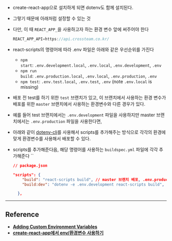 - create-react-app으로 설치하게 되면  dotenv도 함께 설치된다.
- 그렇기 때문에 아래처럼 설정할 수 있는 것
- 다만, 이 때 `REACT_APP_`을 사용하고자 하는 환경 변수 앞에 써주어야 한다
    
    ```jsx
    REACT_APP_API=https://api.crossteam.co.kr/
    ```
    

- react-scripts의 명령어에 따라 .env 파일은 아래와 같은 우선순위를 가진다
    - `npm start`: `.env.development.local`, `.env.local`, `.env.development`, `.env`
    - `npm run build`: `.env.production.local`, `.env.local`, `.env.production`, `.env`
    - `npm test`: `.env.test.local`, `.env.test`, `.env` (note `.env.local` is missing)

- 배포 전 test를 하기 위한 `test` 브랜치가 있고, 이 브랜치에서 사용하는 환경 변수가 배포를 위한 `master` 브랜치에서 사용하는 환경변수와 다른 경우가 있다.
- 예를 들어 test 브랜치에서는 `.env.development` 파일을 사용하지만 master 브랜치에서는 `.env.production` 파일을 사용한다면,
- 아래와 같이 [dotenv-cli](https://www.npmjs.com/package/dotenv-cli)를 사용해서 scripts를 추가해주는 방식으로 각각의 환경에 맞게 환경변수를 사용해서 배포할 수 있다.
- scripts를 추가해준다음, 해당 명령어를 사용하는 `buildspec.yml` 파일에 각각 추가해준다 ``
    
    ```json
    // package.json
    
    "scripts": {
        "build": "react-scripts build", // master 브랜치 배포, .env.production 사용
        "build:dev": "dotenv -e .env.development react-scripts build", // test 브랜치 배포, .env.development 사용
    
      },
    ```
---
## Reference

- **[Adding Custom Environment Variables](https://create-react-app.dev/docs/adding-custom-environment-variables/)**
- **[create-react-app에서 env/환경변수 사용하기](https://flamingotiger.github.io/frontend/react/create-react-app-environment/)**
